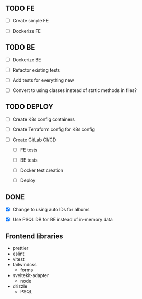 ## TODO FE

- [ ] Create simple FE

- [ ] Dockerize FE


## TODO BE

- [ ] Dockerize BE

- [ ] Refactor existing tests

- [ ] Add tests for everything new

- [ ] Convert to using classes instead of static methods in files?


## TODO DEPLOY

- [ ] Create K8s config containers

- [ ] Create Terraform config for K8s config

- [ ] Create GitLab CI/CD
  - [ ] FE tests
  - [ ] BE tests
  - [ ] Docker test creation
  - [ ] Deploy


## DONE
- [x] Change to using auto IDs for albums
- [x] Use PSQL DB for BE instead of in-memory data


## Frontend libraries
- prettier
- eslint
- vitest
- tailwindcss
	- forms
- sveltekit-adapter
	- node
- drizzle
  - PSQL
